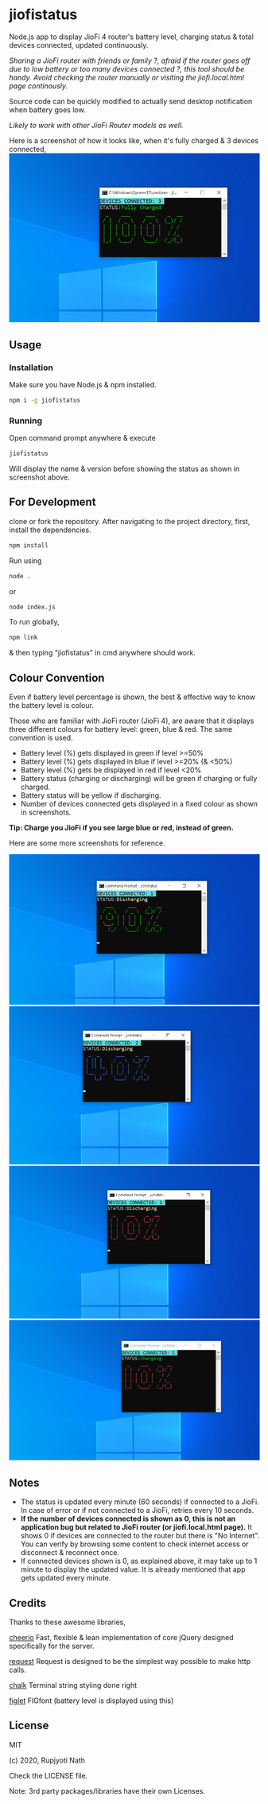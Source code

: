 # jiofistatus
Node.js app to display JioFi 4 router's battery level, charging status & total devices connected, updated continuously.

*Sharing a JioFi router with friends or family ?, afraid if the router goes off due to low battery or too many devices connected ?, this tool should be handy. Avoid checking the router manually or visiting the jiofi.local.html page continously.* 

Source code can be quickly modified to actually send desktop notification when battery goes low.

*Likely to work with other JioFi Router models as well.*

Here is a screenshot of how it looks like, when it's fully charged & 3 devices connected,
![jiofistatus](screenshots/fullycharged.png)



## Usage
### Installation
Make sure you have Node.js & npm installed.

```bash
npm i -g jiofistatus
```

### Running
Open command prompt anywhere & execute

```bash
jiofistatus
```
Will display the name & version before showing the status as shown in screenshot above.

## For Development

clone or fork the repository.
After navigating to the project directory,
first, install the dependencies.
```bash
npm install
```

Run using
```bash
node .
``` 
or 
```bash
node index.js
```

To run globally,
```bash
npm link
```
& then typing "jiofistatus" in cmd anywhere should work.

## Colour Convention

Even if battery level percentage is shown, the best & effective way to know the battery level is colour.

Those who are familiar with JioFi router (JioFi 4), are aware that it displays three different colours for battery level: green, blue & red. The same convention is used.

* Battery level (%) gets displayed in green if level >=50%
* Battery level (%) gets displayed in blue if level >=20% (& <50%)
* Battery level (%) gets be displayed in red if level <20%
* Battery status (charging or discharging) will be green if charging or fully charged.
* Battery status will be yellow if discharging.
* Number of devices connected gets displayed in a fixed colour as shown in screenshots.

**Tip: Charge you JioFi if you see large blue or red, instead of green.**

Here are some more screenshots for reference.

![discharge90](screenshots/discharge90.png)
![discharge40](screenshots/discharge40.png)
![discharge10](screenshots/discharge10.png)
![charge10](screenshots/charge10.png)


## Notes

* The status is updated every minute (60 seconds) if connected to a JioFi. In case of error or if not connected to a JioFi, retries every 10 seconds.
* **If the number of devices connected is shown as 0, this is not an application bug but related to JioFi router (or jiofi.local.html page).** It shows 0 if devices are connected to the router but there is "No Internet". You can verify by browsing some content to check internet access or disconnect & reconnect once.
* If connected devices shown is 0, as explained above, it may take up to 1 minute to display the updated value. It is already mentioned that app gets updated every minute.

## Credits
Thanks to these awesome libraries,

[cheerio](https://www.npmjs.com/package/cheerio) Fast, flexible & lean implementation of core jQuery designed specifically for the server.

[request](https://www.npmjs.com/package/request) Request is designed to be the simplest way possible to make http calls.

[chalk](https://www.npmjs.com/package/chalk) Terminal string styling done right

[figlet](https://www.npmjs.com/package/figlet) FIGfont (battery level is displayed using this)



## License
MIT

(c) 2020, Rupjyoti Nath

Check the LICENSE file. 

Note: 3rd party packages/libraries have their own Licenses.